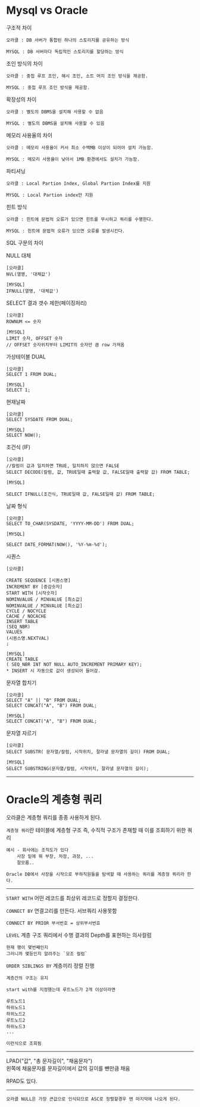 # Mysql vs Oracle

구조적 차이

    오라클 : DB 서버가 통합된 하나의 스토리지를 공유하는 방식

    MYSQL : DB 서버마다 독립적인 스토리지를 할당하는 방식

 

조인 방식의 차이

    오라클 : 중첩 루프 조인, 해시 조인, 소트 머지 조인 방식을 제공함.

    MYSQL : 중첩 루프 조인 방식을 제공함.

 

확장성의 차이
    
    오라클 : 별도의 DBMS을 설치해 사용할 수 없음

    MYSQL : 별도의 DBMS을 설치해 사용할 수 있음

 

메모리 사용율의 차이
    
    오라클 : 메모리 사용율이 커서 최소 수백MB 이상이 되어야 설치 가능함.

    MYSQL : 메모리 사용율이 낮아서 1MB 환경에서도 설치가 가능함.

 
파티셔닝

    오라클 : Local Partion Index, Global Partion Index를 지원

    MYSQL : Local Partion index만 지원

 

힌트 방식

    오라클 : 힌트에 문법적 오류가 있으면 힌트를 무시하고 쿼리를 수행한다.

    MYSQL : 힌트에 문법적 오류가 있으면 오류를 발생시킨다.

 

SQL 구문의 차이

NULL 대체

    [오라클]
    NVL(열명, '대체값')

    [MYSQL]
    IFNULL(열명, '대체값')

SELECT 결과 갯수 제한(페이징처리)

    [오라클]
    ROWNUM <= 숫자

    [MYSQL]
    LIMIT 숫자, OFFSET 숫자
    // OFFSET 숫자위치부터 LIMIT의 숫자만 큼 row 가져옴

가상테이블 DUAL

    [오라클]
    SELECT 1 FROM DUAL;

    [MYSQL]
    SELECT 1;
 

현재날짜

    [오라클]
    SELECT SYSDATE FROM DUAL;

    [MYSQL]
    SELECT NOW();


조건식 (IF)

    [오라클]
    //칼럼이 값과 일치하면 TRUE, 일치하지 않으면 FALSE
    SELECT DECODE(칼럼, 값, TRUE일때 출력할 값, FALSE일때 출력할 값) FROM TABLE;

    [MYSQL]

    SELECT IFNULL(조건식, TRUE일때 값, FALSE일때 값) FROM TABLE;

날짜 형식

    [오라클]
    SELECT TO_CHAR(SYSDATE, 'YYYY-MM-DD') FROM DUAL;
    
    [MYSQL]

    SELECT DATE_FORMAT(NOW(), '%Y-%m-%d');
 
시퀀스

    [오라클]

    CREATE SEQUENCE [시퀀스명]
    INCREMENT BY [증감숫자]
    START WITH [시작숫자]
    NOMINVALUE / MINVALUE [최소값]
    NOMINVALUE / MINVALUE [최소값]
    CYCLE / NOCYCLE
    CACHE / NOCACHE
    INSERT TABLE
    (SEQ_NBR)
    VALUES
    (시퀀스명.NEXTVAL)
    ;

    [MYSQL]
    CREATE TABLE
    ( SEQ_NBR INT NOT NULL AUTO_INCREMENT PRIMARY KEY);
    * INSERT 시 자동으로 값이 생성되어 들어감.

 

문자열 합치기

    [오라클]
    SELECT "A" || "B" FROM DUAL;
    SELECT CONCAT("A", "B") FROM DUAL;

    [MYSQL]
    SELECT CONCAT("A", "B") FROM DUAL;

문자열 자르기

    [오라클]
    SELECT SUBSTR( 문자열/칼럼, 시작위치, 잘라낼 문자열의 길이) FROM DUAL;

    [MYSQL]
    SELECT SUBSTRING(문자열/칼럼, 시작위치, 잘라낼 문자열의 길이);

---

# Oracle의 계층형 쿼리

오라클은 계층형 쿼리를 종종 사용하게 된다.

`계층형 쿼리`란 테이블에 계층형 구조 즉, 수직적 구조가 존재할 때 이를 조회하기 위한 쿼리

    예시 - 회사에는 조직도가 있다
        사장 밑에 뭐 부장, 차장, 과장, ...
        잘모름..

    Oracle DB에서 사장을 시작으로 부하직원들을 탐색할 때 사용하는 쿼리를 계층형 쿼리라 한다.

---

`START WITH` 어떤 레코드를 최상위 레코드로 정할지 결정한다.

`CONNECT BY` 연결고리를 만든다. 서브쿼리 사용못함

    CONNECT BY PRIOR 부서번호 = 상위부서번호

`LEVEL` 계층 구조 쿼리에서 수행 결과의 Depth를 표현하는 의사컬럼
    
    현재 행이 몇번째인지
    그러니까 몇등인지 알려주는 `모조 컬럼`

`ORDER SIBLINGS BY` 계층끼리 정렬 진행

    계층간의 구조는 유지
>
    start with를 지정했는데 루트노드가 2개 이상이라면

    루트노드1
    하위노드1
    하위노드2
    루트노드2
    하위노드3
    ...

    이런식으로 조회됨

---

LPAD("값", "총 문자길이", "채움문자")<br>
왼쪽에 채움문자를 문자길이에서 값의 길이를 뺸만큼 채움

RPAD도 있다.

---

    오라클 NULL은 가장 큰값으로 인식되므로 ASC로 정렬할경우 맨 마지막에 나오게 된다.
